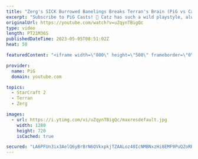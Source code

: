 ```yaml
---
title: "Zerg's SICK Burrowed Banelings Breaks Terran's Brain (PiG vs Catz) - StarCraft 2"
excerpt: "Subscribe to PiG Casts! 🐷 Catz has such a wild playstyle, always so much fun to play against him! You never know what to expect, like a wild burrowed baneling bomb that shatters your brain haha -- 🐷 Main Channel: https://www.youtube.com/user/PiGstarcraft 🐷 Second Channel for Learning StarCraft 2:"
originalUrl: https://youtube.com/watch?v=uZqynTBigQc
type: video
length: PT21M36S
publishedDateTime: 2023-05-05T08:51:02Z
heat: 50

featuredContent: "<iframe width=\"800\" height=\"500\" frameborder=\"0\" src=\"https://www.youtube.com/embed/uZqynTBigQc\" allow=\"accelerometer; autoplay; encrypted-media; gyroscope; picture-in-picture\" allowfullscreen></iframe>"

provider:
  name: PiG
  domain: youtube.com

topics:
  - StarCraft 2
  - Terran
  - Zerg

images:
  - url: https://i.ytimg.com/vi/uZqynTBigQc/maxresdefault.jpg
    width: 1280
    height: 720
    isCached: true

secured: "LA6PFUn3ix3AelQ6yBrBrN6QVkxpkjTZAALoz40IcNMBNxzHi8EMF9PuQZoRRpPoBWDZ/Q632hC9q1hfTsctJtbewlVz1O9aq7krPAY03C1qMmficeIt6BHd13DEMn1C5FCo9DwSeTTcnJ+J0V8ANbDFsGVrncQGW2i2tSh/MA+kV9Rr3V9hUtENZKRNjBNIWwByz8o7aLlfM0INf1h2pnTswjUqh4GHdBvOyN962hHIMaVLjEov4ZTDtjh67Kwu8LjV/jcwwInZHAjxUm0mQEEFJRlPGw0lhnPRM/bbihvnAmhZcyrvF4+Rp2T7YFw7fhO8F0KiOd9KorM9rLXZwmt2KYEWXILNi9hE6IL+Dy6OB9fsw9uulGC+e0wxi1FLq5oQzFz9kbsTsTZp1+0ZwFfNhAnBOVPne1DDKMNAWLI=;ypuYdB32mSCZ3uMZe8MjRw=="
---
```


